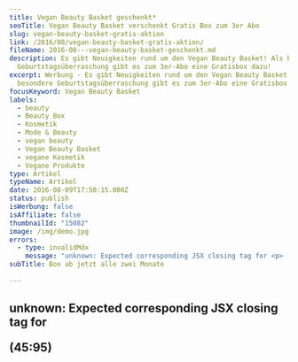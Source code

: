 ```yaml
---
title: Vegan Beauty Basket geschenkt*
seoTitle: Vegan Beauty Basket verschenkt Gratis Box zum 3er Abo
slug: vegan-beauty-basket-gratis-aktion
link: /2016/08/vegan-beauty-basket-gratis-aktion/
fileName: 2016-08---vegan-beauty-basket-geschenkt.md
description: Es gibt Neuigkeiten rund um den Vegan Beauty Basket! Als besondere
  Geburtstagsüberraschung gibt es zum 3er-Abo eine Gratisbox dazu!
excerpt: Werbung - Es gibt Neuigkeiten rund um den Vegan Beauty Basket! Als
  besondere Geburtstagsüberraschung gibt es zum 3er-Abo eine Gratisbox dazu!
focusKeyword: Vegan Beauty Basket
labels:
  - beauty
  - Beauty Box
  - Kosmetik
  - Mode & Beauty
  - vegan beauty
  - Vegan Beauty Basket
  - vegane Kosmetik
  - Vegane Produkte
type: Artikel
typeName: Artikel
date: 2016-08-09T17:50:15.000Z
status: publish
isWerbung: false
isAffiliate: false
thumbnailId: "15082"
image: /img/demo.jpg
errors:
  - type: invalidMdx
    message: "unknown: Expected corresponding JSX closing tag for <p> (45:95)"
subTitle: Box ab jetzt alle zwei Monate
  
---
```


## unknown: Expected corresponding JSX closing tag for <p> (45:95)

<!--
Werbung\*

![Vegan Beauty Basket](http://cardamonchai.com/wp-content/uploads/2016/08/vegan_beauty_basket_kosmetik_box-angebot-instagram.jpg)

**Vielleicht haben es einige ja schon mitbekommen – es gibt Neuigkeiten rund um
den Vegan Beauty Basket! Die vegane Kosmetik-Box erscheint ab sofort alle zwei
Monate. Die nächste  Ausgabe wird somit im September verschickt!**

Den September-Basket werde ich höchstpersönlich testen und meinen Bericht
anschließend hier im Blog veröffentlichen. Ihr dürft also gespannt sein! Ich
kenne die Box schon von [meinem Artikel](/andere-blogs/vegan-beauty-basket/) für
Vegan News und freue mich total auf die Aktion.

## Tolle Geburtstagsaktion von Vegan Beauty Basket

Übrigens hat sich die bezaubernde Ina, Gründerin von **Vegan Beauty** **Basket**
, zum Geburtstag des jungen Beauty-Vertriebes etwas ganz Besonderes für Ihre
Kunden/innen einfallen lassen.

<div>

Beim Abschluss eines 3er-Abos bekommen alle Neu-Abonnenten/innen mit dem Code
“GRATISBOX” eine vierte Box gratis dazu. Wer also Lust hat, sich mal was Schönes
zu gönnen, sollte spätestens jetzt testen.

## Düfte selbst bestimmen

Der Basket unterscheidet sich von anderen Kosmetikboxen durch sein Konzept: Mit
jeder Box werden ein bis zwei der fünf bis sechs enthaltenen Produkte zur freien
Auswahl angeboten. Als Abonnent/in bekommt man so die Möglichkeit, Düfte oder
Aromen selbst zu bestimmen.

Bei meinem Test für Vegan News habe ich einige für mich neue Produkte
kennengelernt, die ich zum Teil auch heute noch verwende. Ich werde mir auf
jeden Fall überlegen, das Angebot wahrzunehmen. 4 zum Preis von 3 klingt doch
ziemlich gut, oder?

Die im Vegan Beauty Basket enthaltenen Produkte sind zu 100 % tierversuchsfrei
und vegan. Es werden darin Beauty-Produkte aus der ganzen Welt
vorgestellt. Besonders hohen Wert legt Ina bei der Auswahl der Produkte auf die
Standards der Hersteller.

Zum Vegan Beauty Basket und zum Angebot geht es
[hier entlang](http://www.veganbeautybasket.com/).

_\*Das Angebot gilt solange der Vorrat reicht._

![Vegan Beauty Basket | full](http://cardamonchai.com/wp-content/uploads/2016/08/vbb.jpg)

Zum Vegan Beauty Basket geht es
[hier entlang.](https://www.veganbeautybasket.com/)

_\*Hinweis: Dieser Beitrag enthält Werbung. Der Inhalt und meine Meinung wurden
dadurch nicht beeinflusst. Infos zum Thema Werbung in meinem Blog findet Ihr auf
meiner [Transparenz-Seite](/werbung/). _ </div>

-->

  